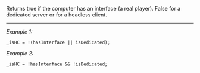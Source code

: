 Returns true if the computer has an interface (a real player). False for a dedicated server or for a headless client.


---
*Example 1:*
```sqf
_isHC = !(hasInterface || isDedicated);
```

*Example 2:*
```sqf
_isHC = !hasInterface && !isDedicated;
```